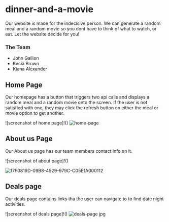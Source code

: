 # dinner-and-a-movie
Our website is made for the indecisive person. We can generate a random meal and a random movie so you dont have to think of what to watch, or eat. Let the website decide for you!
### The Team
- John Gallion
- Kecia Brown
- Kiana Alexander

## Home Page
Our homepage has a button that triggers two api calls and displays a random meal and a random movie onto the screen. If the user is not satisfied with one, they may click the refresh button on either the meal or movie option to get another.

![screenshot of home page]!()
![home-page](https://github.com/adoredior/dinnerandmovie/assets/117949779/e7c71634-64de-49a1-8926-7fbc6ce758a9)





## About us Page 
Our About us page has our team members contact info on it.

![screenshot of about page]!()

![17F0819D-09B8-4529-979C-C05E1A000112](https://github.com/adoredior/dinnerandmovie/assets/117949779/f63a5236-604c-4dea-9fc0-e9cfc7d245a2)



## Deals page
Our deals page contains links tha the user can navigate to to find date night activities.

![screenshot of deals page]!()
![deals-page jpg](https://github.com/adoredior/dinnerandmovie/assets/117949779/75f9a6ab-3ec0-4d76-b0a2-e8b9ebdde5be)
